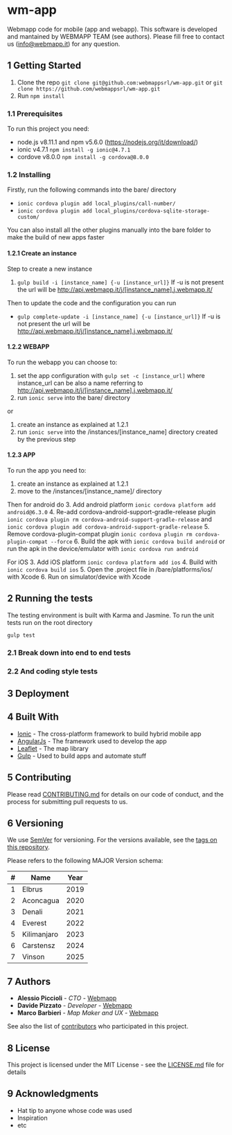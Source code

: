 # wm-app

Webmapp code for mobile (app and webapp).
This software is developed and mantained by WEBMAPP TEAM (see authors). Please fill free to contact us (info@webmapp.it) for any question.

## 1 Getting Started

1. Clone the repo `git clone git@github.com:webmappsrl/wm-app.git` or `git clone https://github.com/webmappsrl/wm-app.git`
2. Run `npm install`

### 1.1 Prerequisites

To run this project you need:
* node.js v8.11.1 and npm v5.6.0 (https://nodejs.org/it/download/)
* ionic v4.7.1 `npm install -g ionic@4.7.1`
* cordove v8.0.0 `npm install -g cordova@8.0.0`

### 1.2 Installing

Firstly, run the following commands into the bare/ directory
 - `ionic cordova plugin add local_plugins/call-number/`
 - `ionic cordova plugin add local_plugins/cordova-sqlite-storage-custom/`

You can also install all the other plugins manually into the bare folder to make the build of new apps faster

#### 1.2.1 Create an instance

Step to create a new instance
1. `gulp build -i [instance_name] {-u [instance_url]}` If -u is not present the url will be http://api.webmapp.it/j/[instance_name].j.webmapp.it/

Then to update the code and the configuration you can run
* `gulp complete-update -i [instance_name] {-u [instance_url]}` If -u is not present the url will be http://api.webmapp.it/j/[instance_name].j.webmapp.it/

#### 1.2.2 WEBAPP

To run the webapp you can choose to:
1. set the app configuration with `gulp set -c [instance_url]` where instance_url can be also a name referring to http://api.webmapp.it/j/[instance_name].j.webmapp.it/
2. run `ionic serve` into the bare/ directory

or

1. create an instance as explained at 1.2.1
2. run `ionic serve` into the /instances/[instance_name] directory created by the previous step

#### 1.2.3 APP

To run the app you need to:
1. create an instance as explained at 1.2.1
2. move to the /instances/[instance_name]/ directory

Then for android do
3. Add android platform `ionic cordova platform add android@6.3.0`
4. Re-add cordova-android-support-gradle-release plugin `ionic cordova plugin rm cordova-android-support-gradle-release` and `ionic cordova plugin add cordova-android-support-gradle-release`
5. Remove cordova-plugin-compat plugin `ionic cordova plugin rm cordova-plugin-compat --force`
6. Build the apk with `ionic cordova build android` or run the apk in the device/emulator with `ionic cordova run android`

For iOS
3. Add iOS platform `ionic cordova platform add ios`
4. Build with `ionic cordova build ios`
5. Open the .project file in /bare/platforms/ios/ with Xcode
6. Run on simulator/device with Xcode

## 2 Running the tests

The testing environment is built with Karma and Jasmine.
To run the unit tests run on the root directory

```
gulp test
```

### 2.1 Break down into end to end tests

### 2.2 And coding style tests

## 3 Deployment

## 4 Built With

* [Ionic](https://ionicframework.com/docs/v1/) - The cross-platform framework to build hybrid mobile app
* [AngularJs](https://angularjs.org/) - The framework used to develop the app
* [Leaflet](https://leafletjs.com/) - The map library
* [Gulp](https://gulpjs.com/) - Used to build apps and automate stuff

## 5 Contributing

Please read [CONTRIBUTING.md](https://gist.github.com/PurpleBooth/b24679402957c63ec426) for details on our code of conduct, and the process for submitting pull requests to us.

## 6 Versioning

We use [SemVer](http://semver.org/) for versioning. For the versions available, see the [tags on this repository](https://github.com/your/project/tags).

Please refers to the following MAJOR Version schema:

| # | Name        | Year |
|---|-------------|------|
| 1 | Elbrus      | 2019 |
| 2 | Aconcagua   | 2020 |
| 3 | Denali      | 2021 |
| 4 | Everest     | 2022 |
| 5 | Kilimanjaro | 2023 |
| 6 | Carstensz   | 2024 |
| 7 | Vinson      | 2025 |

## 7 Authors

* **Alessio Piccioli** - *CTO* - [Webmapp](https://github.com/webmappsrl)
* **Davide Pizzato** - *Developer* - [Webmapp](https://github.com/webmappsrl)
* **Marco Barbieri** - *Map Maker and UX* - [Webmapp](https://github.com/webmappsrl)

See also the list of [contributors](https://github.com/your/project/contributors) who participated in this project.

## 8 License

This project is licensed under the MIT License - see the [LICENSE.md](LICENSE.md) file for details

## 9 Acknowledgments

* Hat tip to anyone whose code was used
* Inspiration
* etc
